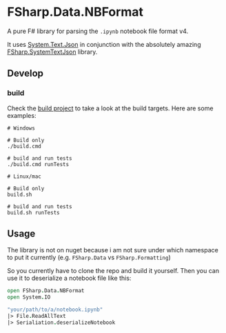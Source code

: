 # FSharp.Data.NBFormat
A pure F# library for parsing the `.ipynb` notebook file format v4.

It uses [System.Text.Json]() in conjunction with the absolutely amazing [FSharp.SystemTextJson](https://github.com/Tarmil/FSharp.SystemTextJson) library.

## Develop

### build

Check the [build project](https://github.com/kMutagene/FSharp.Data.NBFormat/blob/main/build) to take a look at the  build targets. Here are some examples:

```shell
# Windows

# Build only
./build.cmd

# build and run tests
./build.cmd runTests

# Linux/mac

# Build only
build.sh

# build and run tests
build.sh runTests

```

## Usage

The library is not on nuget because i am not sure under which namespace to put it currently (e.g. `FSharp.Data` vs `FSharp.Formatting`)

So you currently have to clone the repo and build it yourself.
Then you can use it to deserialize a notebook file like this:

```fsharp
open FSharp.Data.NBFormat
open System.IO

"your/path/to/a/notebook.ipynb"
|> File.ReadAllText
|> Serialiation.deserializeNotebook
```